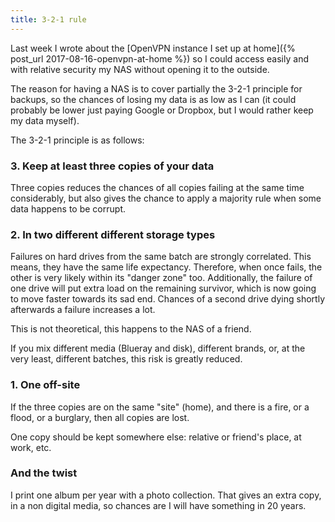 ```yaml
---
title: 3-2-1 rule
---
```


Last week I wrote about the [OpenVPN instance I set up at home]({% post_url 2017-08-16-openvpn-at-home %})
so I could access easily and with relative security my NAS without opening it
to the outside.

The reason for having a NAS is to cover partially the 3-2-1 principle for backups,
so the chances of losing my data is as low as I can (it could probably be lower
just paying Google or Dropbox, but I would rather keep my data myself).

The 3-2-1 principle is as follows:

### 3. Keep at least three copies of your data
Three copies reduces the chances of all copies failing at the same time
considerably, but also gives the chance to apply a majority rule when some data
happens to be corrupt.

### 2. In two different different storage types
Failures on hard drives from the same batch are strongly correlated. This means,
they have the same life expectancy. Therefore, when once fails, the other is
very likely within its "danger zone" too. Additionally, the failure of
one drive will put extra load on the remaining survivor, which is now going to
move faster towards its sad end. Chances of a second drive dying shortly afterwards
a failure increases a lot.

This is not theoretical, this happens to the NAS of a friend.

If you mix different media (Blueray and disk), different brands,
or, at the very least, different batches, this risk is greatly reduced.

### 1. One off-site
If the three copies are on the same "site" (home), and there is a fire, or a
flood, or a burglary, then all copies are lost.

One copy should be kept somewhere else: relative or friend's place, at work, etc.

### And the twist
I print one album per year with a photo collection. That gives an extra copy,
in a non digital media, so chances are I will have something in 20 years.

